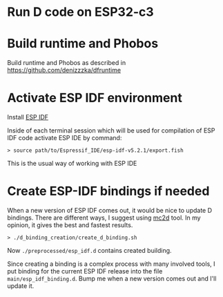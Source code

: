 Run D code on ESP32-c3
===============================

# Build runtime and Phobos

Build runtime and Phobos as described in https://github.com/denizzzka/dfruntime

# Activate ESP IDF environment

Install [ESP IDF](https://docs.espressif.com/projects/esp-idf/en/stable/esp32/get-started/index.html)

Inside of each terminal session which will be used for compilation of ESP IDF code
activate ESP IDE by command:

```
> source path/to/Espressif_IDE/esp-idf-v5.2.1/export.fish
```

This is the usual way of working with ESP IDE

# Create ESP-IDF bindings if needed

When a new version of ESP IDF comes out, it would be nice to update D bindings.
There are different ways, I suggest using [mc2d](https://code.dlang.org/packages/mc2d) tool.
In my opinion, it gives the best and fastest results.

```
> ./d_binding_creation/create_d_binding.sh
```

Now `./preprocessed/esp_idf.d` contains created building.

Since creating a binding is a complex process with many involved tools, I put binding
for the current ESP IDF release into the file `main/esp_idf_binding.d`.
Bump me when a new version comes out and I'll update it.
